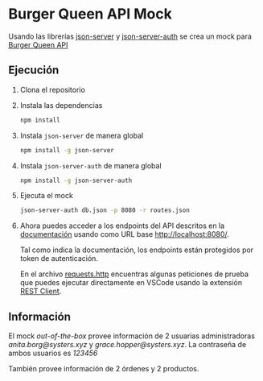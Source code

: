 # Burger Queen API Mock

Usando las librerías [json-server](https://github.com/typicode/json-server) 
y [json-server-auth](https://github.com/jeremyben/json-server-auth) 
se crea un mock para 
[Burger Queen API](https://github.com/Laboratoria/bootcamp/tree/main/projects/04-burger-queen-api)

## Ejecución

1. Clona el repositorio
2. Instala las dependencias
    ```bash
    npm install
    ```
3. Instala `json-server` de manera global
    ```bash
    npm install -g json-server
    ```
3. Instala `json-server-auth` de manera global
    ```bash
    npm install -g json-server-auth
    ```
4. Ejecuta el mock
    ```bash
    json-server-auth db.json -p 8080 -r routes.json
    ```
5. Ahora puedes acceder a los endpoints del API descritos en la 
[documentación](https://app.swaggerhub.com/apis/ssinuco/BurgerQueenAPI/2.0.0) 
usando como URL base [http://localhost:8080/](http://localhost:8080/).

    Tal como indica la documentación, los endpoints están protegidos 
    por token de autenticación.

    En el archivo [requests.http](./requests.http) encuentras 
    algunas peticiones de prueba que puedes ejecutar directamente 
    en VSCode usando la extensión 
    [REST Client](https://marketplace.visualstudio.com/items?itemName=humao.rest-client).

## Información

El mock _out-of-the-box_ provee información de 2 usuarias administradoras _anita.borg@systers.xyz_ y _grace.hopper@systers.xyz_. La contraseña de ambos usuarios es _123456_

También provee información de 2 órdenes y 2 productos.